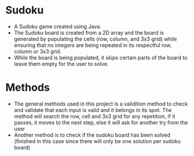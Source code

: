 # Sudoku
- A Sudoku game created using Java.
- The Sudoku board is created from a 2D array and the board is generated by populating the cells (row, column, and 3x3 grid) while ensuring that no integers are being repeated in its respectful row, column or 3x3 grid.
- While the board is being populated, it skips certain parts of the board to leave them empty for the user to solve.
# Methods
- The general methods used in this project is a validition method to check and validate that each input is valid and it belongs in its spot. The method will search the row, cell and 3x3 grid for any repetition, if it passes, it moves to the next step, else it will ask for another try from the user
- Another method is to check if the sudoku board has been solved (finished in this case since there will only be one solution per sudoku board)
